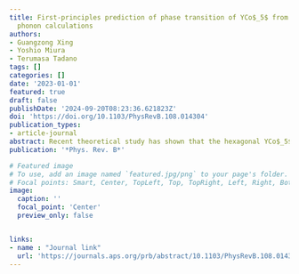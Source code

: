 ```yaml
---
title: First-principles prediction of phase transition of YCo$_5$ from self-consistent
  phonon calculations
authors:
- Guangzong Xing
- Yoshio Miura
- Terumasa Tadano
tags: []
categories: []
date: '2023-01-01'
featured: true
draft: false
publishDate: '2024-09-20T08:23:36.621823Z'
doi: 'https://doi.org/10.1103/PhysRevB.108.014304'
publication_types:
- article-journal
abstract: Recent theoretical study has shown that the hexagonal YCo$_5$ is dynamically unstable and distorts into a stable orthorhombic structure. In this study, we show theoretically that the orthorhombic phase is energetically more stable than the hexagonal phase in the low-temperature region, while the phonon entropy stabilizes the hexagonal phase thermodynamically in the high-temperature region. The orthorhombic-to-hexagonal phase transition temperature is $\sim$250 K, which is determined using the self-consistent phonon calculations. We investigate the magnetocrystalline anisotropy energy (MAE) using the self-consistent and non-self-consistent (force theorem) calculations with the spin-orbit interaction (SOI) along with the Hubbard $U$ correction. Then, we find that the orthorhombic phase has similar MAE, orbital moment, and its anisotropy to the hexagonal phase when the self-consistent calculation with the SOI is performed. Since the orthorhombic phase still gives magnetic properties comparable to the experiments, the orthorhombic distortion is potentially realized in the low-temperature region, which awaits experimental exploration.
publication: '*Phys. Rev. B*'

# Featured image
# To use, add an image named `featured.jpg/png` to your page's folder.
# Focal points: Smart, Center, TopLeft, Top, TopRight, Left, Right, BottomLeft, Bottom, BottomRight.
image:
  caption: ''
  focal_point: 'Center'
  preview_only: false


links: 
- name : "Journal link"
  url: 'https://journals.aps.org/prb/abstract/10.1103/PhysRevB.108.014304'
---
```

